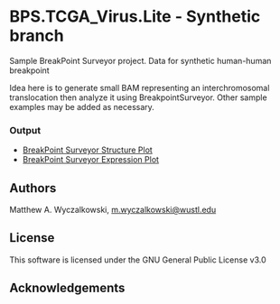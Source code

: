 # BPS.TCGA_Virus.Lite - Synthetic branch
Sample BreakPoint Surveyor project.  Data for synthetic human-human breakpoint

Idea here is to generate small BAM representing an interchromosomal translocation then
analyze it using BreakpointSurveyor.  Other sample examples may be added as necessary.






### Output

* [BreakPoint Surveyor Structure Plot](T_AssembleBPS/plots/TCGA-BA-4077-01B-01D-2268-08.AA.chr14.BreakpointSurvey.pdf)
* [BreakPoint Surveyor Expression Plot](U_RPKMBubble/plots/TCGA-BA-4077-01B-01D-2268-08.AA.chr14.FDR.bubble.pdf)


## Authors
Matthew A. Wyczalkowski, m.wyczalkowski@wustl.edu

## License
This software is licensed under the GNU General Public License v3.0

## Acknowledgements
